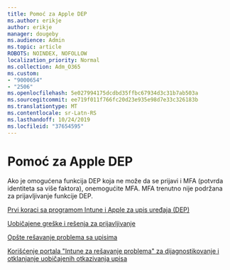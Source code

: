 ```yaml
---
title: Pomoć za Apple DEP
ms.author: erikje
author: erikje
manager: dougeby
ms.audience: Admin
ms.topic: article
ROBOTS: NOINDEX, NOFOLLOW
localization_priority: Normal
ms.collection: Adm_O365
ms.custom:
- "9000654"
- "2506"
ms.openlocfilehash: 5e027994175dcdbd35ffbc67934d3c31b7ab503a
ms.sourcegitcommit: ee719f011f766fc20d23e935e98d7e33c326183b
ms.translationtype: MT
ms.contentlocale: sr-Latn-RS
ms.lasthandoff: 10/24/2019
ms.locfileid: "37654595"
---
```

# <a name="help-with-apple-dep"></a>Pomoć za Apple DEP

Ako je omogućena funkcija DEP koja ne može da se prijavi i MFA (potvrda identiteta sa više faktora), onemogućite MFA. MFA trenutno nije podržana za prijavljivanje funkcije DEP.

[Prvi koraci sa programom Intune i Apple za upis uređaja (DEP)](https://docs.microsoft.com/intune/enrollment/device-enrollment-program-enroll-ios)

[Uobičajene greške i rešenja za prijavljivanje](https://docs.microsoft.com/intune/enrollment/troubleshoot-ios-enrollment-errors)

[Opšte rešavanje problema sa upisima](https://docs.microsoft.com/intune/enrollment/troubleshoot-device-enrollment-in-intune)

[Korišćenje portala "Intune za rešavanje problema" za dijagnostikovanje i otklanjanje uobičajenih otkazivanja upisa](https://docs.microsoft.com/intune/fundamentals/help-desk-operators)


